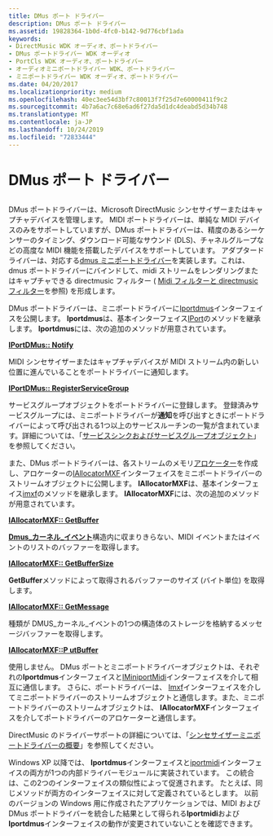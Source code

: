 ```yaml
---
title: DMus ポート ドライバー
description: DMus ポート ドライバー
ms.assetid: 19828364-1b0d-4fc0-b142-9d776cbf1ada
keywords:
- DirectMusic WDK オーディオ、ポートドライバー
- DMus ポートドライバー WDK オーディオ
- PortCls WDK オーディオ、ポートドライバー
- オーディオミニポートドライバー WDK、ポートドライバー
- ミニポートドライバー WDK オーディオ、ポートドライバー
ms.date: 04/20/2017
ms.localizationpriority: medium
ms.openlocfilehash: 40ec3ee54d3bf7c80013f7f25d7e60000411f9c2
ms.sourcegitcommit: 4b7a6ac7c68e6ad6f27da5d1dc4deabd5d34b748
ms.translationtype: MT
ms.contentlocale: ja-JP
ms.lasthandoff: 10/24/2019
ms.locfileid: "72833444"
---
```

# <a name="dmus-port-driver"></a>DMus ポート ドライバー


## <span id="dmus_port_driver"></span><span id="DMUS_PORT_DRIVER"></span>


DMus ポートドライバーは、Microsoft DirectMusic シンセサイザーまたはキャプチャデバイスを管理します。 MIDI ポートドライバーは、単純な MIDI デバイスのみをサポートしていますが、DMus ポートドライバーは、精度のあるシーケンサーのタイミング、ダウンロード可能なサウンド (DLS)、チャネルグループなどの高度な MIDI 機能を搭載したデバイスをサポートしています。 アダプタードライバーは、対応する[dmus ミニポートドライバー](dmus-miniport-driver.md)を実装します。これは、dmus ポートドライバーにバインドして、midi ストリームをレンダリングまたはキャプチャできる directmusic フィルター ( [Midi フィルターと directmusic フィルター](midi-and-directmusic-filters.md)を参照) を形成します。

DMus ポートドライバーは、ミニポートドライバーに[Iportdmus](https://docs.microsoft.com/windows-hardware/drivers/ddi/dmusicks/nn-dmusicks-iportdmus)インターフェイスを公開します。 **Iportdmus**は、基本インターフェイス[IPort](https://docs.microsoft.com/windows-hardware/drivers/ddi/portcls/nn-portcls-iport)のメソッドを継承します。 **Iportdmus**には、次の追加のメソッドが用意されています。

[**IPortDMus:: Notify**](https://docs.microsoft.com/windows-hardware/drivers/ddi/dmusicks/nf-dmusicks-iportdmus-notify)

MIDI シンセサイザーまたはキャプチャデバイスが MIDI ストリーム内の新しい位置に進んでいることをポートドライバーに通知します。

[**IPortDMus:: RegisterServiceGroup**](https://docs.microsoft.com/windows-hardware/drivers/ddi/dmusicks/nf-dmusicks-iportdmus-registerservicegroup)

サービスグループオブジェクトをポートドライバーに登録します。
登録済みサービスグループには、ミニポートドライバーが**通知**を呼び出すときにポートドライバーによって呼び出される1つ以上のサービスルーチンの一覧が含まれています。詳細については、「[サービスシンクおよびサービスグループオブジェクト](service-sink-and-service-group-objects.md)」を参照してください。

また、DMus ポートドライバーは、各ストリームのメモリ[アロケーター](allocator.md)を作成し、アロケーターの[IAllocatorMXF](https://docs.microsoft.com/windows-hardware/drivers/ddi/dmusicks/nn-dmusicks-iallocatormxf)インターフェイスをミニポートドライバーのストリームオブジェクトに公開します。 **IAllocatorMXF**は、基本インターフェイス[imxf](https://docs.microsoft.com/windows-hardware/drivers/ddi/dmusicks/nn-dmusicks-imxf)のメソッドを継承します。 **IAllocatorMXF**には、次の追加のメソッドが用意されています。

[**IAllocatorMXF:: GetBuffer**](https://docs.microsoft.com/windows-hardware/drivers/ddi/dmusicks/nf-dmusicks-iallocatormxf-getbuffer)

[**Dmus\_カーネル\_イベント**](https://docs.microsoft.com/windows-hardware/drivers/ddi/dmusicks/ns-dmusicks-_dmus_kernel_event)構造内に収まりきらない、MIDI イベントまたはイベントのリストのバッファーを取得します。

[**IAllocatorMXF:: GetBufferSize**](https://docs.microsoft.com/windows-hardware/drivers/ddi/dmusicks/nf-dmusicks-iallocatormxf-getbuffersize)

**GetBuffer**メソッドによって取得されるバッファーのサイズ (バイト単位) を取得します。

[**IAllocatorMXF:: GetMessage**](https://docs.microsoft.com/windows-hardware/drivers/ddi/dmusicks/nf-dmusicks-iallocatormxf-getmessage)

種類が DMUS\_カーネル\_イベントの1つの構造体のストレージを格納するメッセージバッファーを取得します。

[**IAllocatorMXF::P utBuffer**](https://docs.microsoft.com/windows-hardware/drivers/ddi/dmusicks/nf-dmusicks-iallocatormxf-putbuffer)

使用しません。
DMus ポートとミニポートドライバーオブジェクトは、それぞれの**Iportdmus**インターフェイスと[IMiniportMidi](https://docs.microsoft.com/windows-hardware/drivers/ddi/portcls/nn-portcls-iminiportmidi)インターフェイスを介して相互に通信します。 さらに、ポートドライバーは、 [Imxf](https://docs.microsoft.com/windows-hardware/drivers/ddi/dmusicks/nn-dmusicks-imxf)インターフェイスを介してミニポートドライバーのストリームオブジェクトと通信します。また、ミニポートドライバーのストリームオブジェクトは、 **IAllocatorMXF**インターフェイスを介してポートドライバーのアロケーターと通信します。

DirectMusic のドライバーサポートの詳細については、「[シンセサイザーミニポートドライバーの概要](synthesizer-miniport-driver-overview.md)」を参照してください。

Windows XP 以降では、 **Iportdmus**インターフェイスと[iportmidi](https://docs.microsoft.com/windows-hardware/drivers/ddi/portcls/nn-portcls-iportmidi)インターフェイスの両方が1つの内部ドライバーモジュールに実装されています。 この統合は、この2つのインターフェイスの類似性によって促進されます。 たとえば、同じメソッドが両方のインターフェイスに対して定義されているとします。 以前のバージョンの Windows 用に作成されたアプリケーションでは、MIDI および DMus ポートドライバーを統合した結果として得られる**Iportmidi**および**Iportdmus**インターフェイスの動作が変更されていないことを確認できます。

 

 




